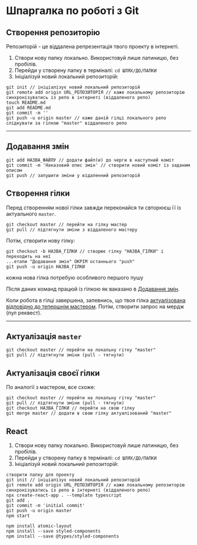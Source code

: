 # Шпаргалка по роботі з Git 

## Створення репозиторію
Репозиторій - це віддалена репрезентація твого проекту в інтернеті.

1. Створи нову папку локально. Використовуй лише латиницю, без пробілів.
2. Перейди у створену папку в терміналі: `cd ШЛЯХ/ДО/ПАПКИ`
3. Ініціалізуй новий локальний репозиторій:

```
git init // ініціалізує новий локальний репозиторій
git remote add origin URL_РЕПОЗИТОРІЯ // каже локальному репозиторію синхронізуватись із репо в інтернеті (віддаленого репо)
touch README.md
git add README.md
git commit -m ''
git push -u origin master // каже даній гілці локального репо слідкувати за гілкою "master" віддаленого репо
```

---

## Додавання змін
```
git add НАЗВА_ФАЙЛУ // додати файл(и) до черги в наступний коміт
git commit -m 'Наказовий опис змін' // створити новий коміт із заданим описом
git push // запушити зміни у відаленний репозиторій
```

## Створення гілки
Перед створенням нової гілки завжди переконайся ти свторюєш її із актуального `master`.
```
git checkout master // перейти на гілку мастер
git pull // підтягнути зміни з віддаленого мастеру
```
Потім, створити нову гілку:
```
git checkout -b НАЗВА_ГІЛКИ // створює гілку "НАЗВА_ГІЛКИ" і переходить на неї
...етапи "Додавання змін" ОКРІМ останнього "push"
git push -u origin НАЗВА_ГІЛКИ
```
кожна нова гілка потребую особливого першого пушу

Після даних команд працюй із гілкою як ваказано в [Додавання змін](#Додавання-змін).

Коли робота в гілці завершена, запевнись, що твоя гілка [актуалізована відповідно до тепершнім мастером](#Актуалізація-своєї-гілки). Потім, створити запрос на мердж (пул реквест).

---

## Актуалізація `master`
```
git checkout master // перейти на локальну гітку "master"
git pull // підтягнути зміни (pull - тягнути)
```

## Актуалізація своєї гілки
По аналогії з мастером, все схоже:
```
git checkout master // перейти на локальну гітку "master"
git pull // підтягнути зміни (pull - тягнути)
git checkout НАЗВА_ГІЛКИ // перейти на свою гілку
git merge master // додати в свою гілку актуалізований "master"
```

## React
1. Створи нову папку локально. Використовуй лише латиницю, без пробілів.
2. Перейди у створену папку в терміналі: `cd ШЛЯХ/ДО/ПАПКИ`
3. Ініціалізуй новий локальний репозиторій:

```
створити папку для проекту
git init // ініціалізує новий локальний репозиторій
git remote add origin URL_РЕПОЗИТОРІЯ // каже локальному репозиторію синхронізуватись із репо в інтернеті (віддаленого репо)
npx create-react-app . --template typescript
git add .
git commit -m 'initial commit'
git push -u origin master
npm start

npm install atomic-layout
npm install --save styled-components
npm install --save @types/styled-components
